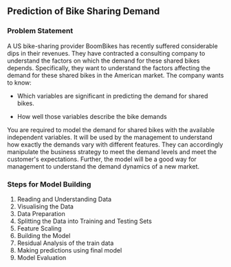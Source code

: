 ﻿## Prediction of Bike Sharing Demand
### Problem Statement
A US bike-sharing provider BoomBikes has recently suffered considerable dips in their revenues. They have contracted a consulting company to understand the factors on which the demand for these shared bikes depends. Specifically, they want to understand the factors affecting the demand for these shared bikes in the American market. The company wants to know:

- Which variables are significant in predicting the demand for shared bikes.  

- How well those variables describe the bike demands  

You are required to model the demand for shared bikes with the available independent variables. It will be used by the management to understand how exactly the demands vary with different features. They can accordingly manipulate the business strategy to meet the demand levels and meet the customer's expectations. Further, the model will be a good way for management to understand the demand dynamics of a new market.

### Steps for Model Building
1. Reading and Understanding Data <br>
2. Visualising the Data<br>
3. Data Preparation <br>
4. Splitting the Data into Training and Testing Sets  <br>
5. Feature Scaling  <br>
6. Building the Model <br>
7. Residual Analysis of the train data  <br>
8. Making predictions using final model <br>
9. Model Evaluation <br>
